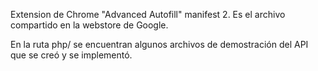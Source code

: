 Extension de Chrome "Advanced Autofill" manifest 2. Es el archivo compartido en la webstore de Google.

En la ruta php/ se encuentran algunos archivos de demostración del API que se creó y se implementó.
